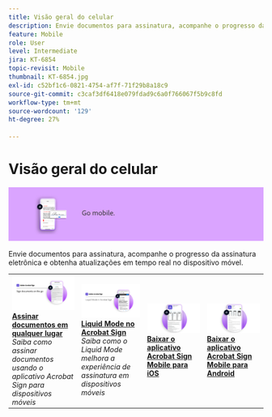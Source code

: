 ```yaml
---
title: Visão geral do celular
description: Envie documentos para assinatura, acompanhe o progresso da assinatura eletrônica e obtenha atualizações em tempo real em seu dispositivo móvel
feature: Mobile
role: User
level: Intermediate
jira: KT-6854
topic-revisit: Mobile
thumbnail: KT-6854.jpg
exl-id: c52bf1c6-0821-4754-af7f-71f29b8a18c9
source-git-commit: c3caf3df6418e079fdad9c6a0f766067f5b9c8fd
workflow-type: tm+mt
source-wordcount: '129'
ht-degree: 27%

---
```


# Visão geral do celular

![Imagem do Sign para dispositivos móveis](../assets/Hero-Mobile.png)

Envie documentos para assinatura, acompanhe o progresso da assinatura eletrônica e obtenha atualizações em tempo real no dispositivo móvel.

<table style="table-layout:fixed">
<tr>
  <td>
    <a href="sign-mobile.md">
      <img alt="Assinar documentos em qualquer lugar" src="assets/signmobile.png" />
    </a>
    <div>
    <a href="sign-mobile.md"><strong>Assinar documentos em qualquer lugar</strong></a>
    </div>
    <em>Saiba como assinar documentos usando o aplicativo Acrobat Sign para dispositivos móveis</em>
    <br>
  </td>
  <td>
    <a href="liquidmode.md">
      <img alt="Liquid Mode no Acrobat Sign" src="assets/liquidmode.png" />
    </a>
    <div>
    <a href="liquidmode.md"><strong>Liquid Mode no Acrobat Sign</strong></a>
    </div>
    <em>Saiba como o Liquid Mode melhora a experiência de assinatura em dispositivos móveis</em>
    <br>
  </td>
  <td>
    <a href="https://apps.apple.com/br/app/adobe-sign/id481082197" target="_blank">
      <img alt="Baixar para iOS" src="assets/Mobile_iOS.png" />
    </a>
    <div>
    <a href="https://apps.apple.com/br/app/adobe-sign/id481082197" target="_blank"><strong>Baixar o aplicativo Acrobat Sign Mobile para iOS</strong></a>
    <br>
  </td>
  <td>
    <a href="https://play.google.com/store/apps/details?id=com.adobe.echosign&amp;hl=pt_BR" target="_blank">
      <img alt="Baixar para Android" src="assets/Mobile_Android.png" />
    </a>
    <div>
    <a href="https://play.google.com/store/apps/details?id=com.adobe.echosign&amp;hl=pt_BR" target="_blank"><strong>Baixar o aplicativo Acrobat Sign Mobile para Android</strong></a>
    <br>
  </td>
</tr>
</table>

